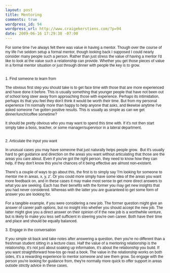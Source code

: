 ```yaml
--- 
layout: post
title: Mentoring
comments: true
wordpress_id: 94
wordpress_url: http://www.craigekerstiens.com/?p=94
date: 2009-06-16 17:29:38 -07:00
---
```

<p style="margin: 0.0px 0.0px 0.0px 0.0px; font: 12.0px Helvetica;">For some time I've always felt there was value in having a mentor. Though over the course of my life I've seldom setup a formal mentor, though looking back I supposed I could nearly consider many people such a person. Rather than just stress the value of having a mentor I'd like to look at the value such a relationship can provide. Whether you get those pieces of value in a formal mentor situation or just through dinner with people the key is to grow.</p>
<p style="margin: 0.0px 0.0px 0.0px 0.0px; font: 12.0px Helvetica; min-height: 14.0px;"></p>
<p style="margin: 0.0px 0.0px 0.0px 0.0px; font: 12.0px Helvetica; min-height: 14.0px;"></p>
<p style="margin: 0.0px 0.0px 0.0px 0.0px; font: 12.0px Helvetica;">1. Find someone to learn from</p>
<p style="margin: 0.0px 0.0px 0.0px 0.0px; font: 12.0px Helvetica; min-height: 14.0px;"></p>
<p style="margin: 0.0px 0.0px 0.0px 0.0px; font: 12.0px Helvetica;">The obvious first step you should take is to get face time with those that are more experienced and have done it before. This is usually something that younger people that have not been out of school long steer away from approaching those with experience. Perhaps its intimidation, perhaps its that you feel they don't think it would be worth their time. But from my personal experience I'm normally more than happy to help anyone that asks, and likewise anytime I've asked someone I've gotten positive results. This is usually as simple as can we get dinner/lunch/coffee sometime?</p>
<p style="margin: 0.0px 0.0px 0.0px 0.0px; font: 12.0px Helvetica; min-height: 14.0px;"></p>
<p style="margin: 0.0px 0.0px 0.0px 0.0px; font: 12.0px Helvetica;">It should be pretty obvious who you may want to spend this time with. If it's not then start simply take a boss, teacher, or some manager/supervisor in a lateral department.</p>
<p style="margin: 0.0px 0.0px 0.0px 0.0px; font: 12.0px Helvetica; min-height: 14.0px;"></p>
<p style="margin: 0.0px 0.0px 0.0px 0.0px; font: 12.0px Helvetica; min-height: 14.0px;"><!--more--></p>
<p style="margin: 0.0px 0.0px 0.0px 0.0px; font: 12.0px Helvetica;">2. Articulate the input you want</p>
<p style="margin: 0.0px 0.0px 0.0px 0.0px; font: 12.0px Helvetica; min-height: 14.0px;"></p>
<p style="margin: 0.0px 0.0px 0.0px 0.0px; font: 12.0px Helvetica;">In unusual cases you may have someone that just naturally helps people grow.  But it's usually hard to get guidance and direction on the areas you want without articulating that those are the areas you care about. Even if you've got the right person, they need to know how they can help, if they don't know this you're chances of it being effective are almost non-existent.</p>
<p style="margin: 0.0px 0.0px 0.0px 0.0px; font: 12.0px Helvetica; min-height: 14.0px;"></p>
<p style="margin: 0.0px 0.0px 0.0px 0.0px; font: 12.0px Helvetica;">There's a couple of ways to go about this, the first is to simply say 'I'm looking for someone to mentor me in areas, x, y, z'. Or you could more simply have some idea of the areas you want more feedback on, and in these cases it may make most sense to get more direct answers to what you are seeking. Each has their benefits with the former you may get new insights that you had never considered. Whereas with the latter you are guaranteed to get some form of answer you are looking for.</p>
<p style="margin: 0.0px 0.0px 0.0px 0.0px; font: 12.0px Helvetica; min-height: 14.0px;"></p>
<p style="margin: 0.0px 0.0px 0.0px 0.0px; font: 12.0px Helvetica;">For a tangible example, if you were considering a new job. The former question might give an answer of career path options, but no insight into whether you should accept the new job. The latter might give you a direct answer on their opinion of if the new job is a worthwhile venture, but is likely to make you less self sufficient in steering you're own career. Both have their time and place and should be equally balanced.</p>
<p style="margin: 0.0px 0.0px 0.0px 0.0px; font: 12.0px Helvetica; min-height: 14.0px;"></p>
<p style="margin: 0.0px 0.0px 0.0px 0.0px; font: 12.0px Helvetica;">3. Engage in the conversation</p>
<p style="margin: 0.0px 0.0px 0.0px 0.0px; font: 12.0px Helvetica; min-height: 14.0px;"></p>
<p style="margin: 0.0px 0.0px 0.0px 0.0px; font: 12.0px Helvetica;">If you simple sit back and take notes after answering a question, then you're no different than a freshman student sitting in a lecture class. Half the value of a mentoring relationship is the relationship, it's not just about soaking up information, it's about the relationship you build. If you want straightforward how-tos go read a book. The value in the relationship works on both sides, it's a rewarding experience to mentor someone and see them grow. So engage with the person you're looking for guidance from, they're normally more quick to offer support in areas outside strictly advice in these cases.</p>
